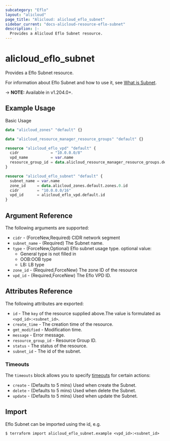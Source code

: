 ```yaml
---
subcategory: "Eflo"
layout: "alicloud"
page_title: "Alicloud: alicloud_eflo_subnet"
sidebar_current: "docs-alicloud-resource-eflo-subnet"
description: |-
  Provides a Alicloud Eflo Subnet resource.
---
```


# alicloud_eflo_subnet

Provides a Eflo Subnet resource.

For information about Eflo Subnet and how to use it, see [What is Subnet](https://help.aliyun.com/document_detail/604977.html).

-> **NOTE:** Available in v1.204.0+.

## Example Usage

Basic Usage

```terraform
data "alicloud_zones" "default" {}

data "alicloud_resource_manager_resource_groups" "default" {}

resource "alicloud_eflo_vpd" "default" {
  cidr              = "10.0.0.0/8"
  vpd_name          = var.name
  resource_group_id = data.alicloud_resource_manager_resource_groups.default.groups.0.id
}

resource "alicloud_eflo_subnet" "default" {
  subnet_name = var.name
  zone_id     = data.alicloud_zones.default.zones.0.id
  cidr        = "10.0.0.0/16"
  vpd_id      = alicloud_eflo_vpd.default.id
}
```

## Argument Reference

The following arguments are supported:
* `cidr` - (ForceNew,Required) CIDR network segment
* `subnet_name` - (Required) The Subnet name.
* `type` - (ForceNew,Optional) Eflo subnet usage type. optional value:
  - General type is not filled in
  - OOB:OOB type
  - LB: LB type
* `zone_id` - (Required,ForceNew) The zone ID  of the resource
* `vpd_id` - (Required,ForceNew) The Eflo VPD ID.


## Attributes Reference

The following attributes are exported:
* `id` - The `key` of the resource supplied above.The value is formulated as `<vpd_id>:<subnet_id>`.
* `create_time` - The creation time of the resource.
* `gmt_modified` - Modification time.
* `message` - Error message.
* `resource_group_id` - Resource Group ID.
* `status` - The status of the resource.
* `subnet_id` - The id of the subnet.

### Timeouts

The `timeouts` block allows you to specify [timeouts](https://www.terraform.io/docs/configuration-0-11/resources.html#timeouts) for certain actions:
* `create` - (Defaults to 5 mins) Used when create the Subnet.
* `delete` - (Defaults to 5 mins) Used when delete the Subnet.
* `update` - (Defaults to 5 mins) Used when update the Subnet.

## Import

Eflo Subnet can be imported using the id, e.g.

```shell
$ terraform import alicloud_eflo_subnet.example <vpd_id>:<subnet_id>
```